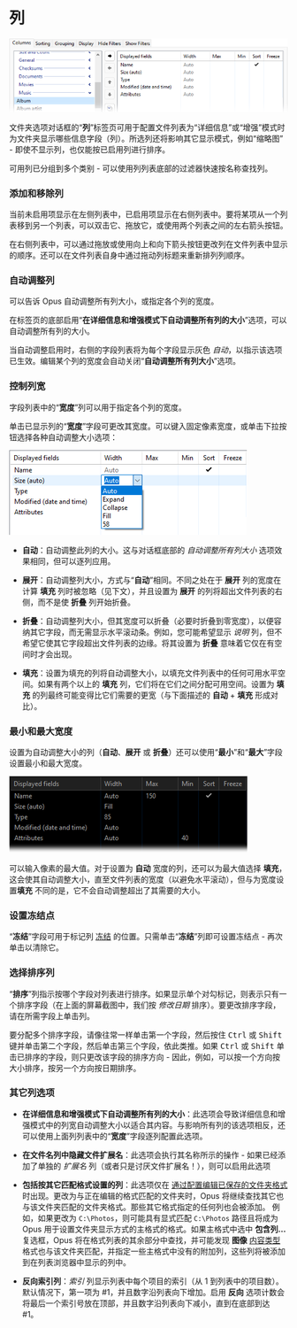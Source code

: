 # 列

![](/Manual/images/media/13/folder_format_columns.png)

文件夹选项对话框的“**列**”标签页可用于配置文件列表为“详细信息”或“增强”模式时为文件夹显示哪些信息字段（列）。所选列还将影响其它显示模式，例如“缩略图” - 即使不显示列，也仅能按已启用列进行排序。

可用列已分组到多个类别 - 可以使用列列表底部的过滤器快速按名称查找列。

### 添加和移除列

当前未启用项显示在左侧列表中，已启用项显示在右侧列表中。要将某项从一个列表移到另一个列表，可以双击它、拖放它，或使用两个列表之间的左右箭头按钮。

在右侧列表中，可以通过拖放或使用向上和向下箭头按钮更改列在文件列表中显示的顺序。还可以在文件列表自身中通过拖动列标题来重新排列列顺序。

### 自动调整列

可以告诉 Opus 自动调整所有列大小，或指定各个列的宽度。

在标签页的底部启用“**在详细信息和增强模式下自动调整所有列的大小**”选项，可以自动调整所有列的大小。

当自动调整启用时，右侧的字段列表将为每个字段显示灰色 *自动*，以指示该选项已生效。编辑某个列的宽度会自动关闭“**自动调整所有列大小**”选项。

### 控制列宽

字段列表中的“**宽度**”列可以用于指定各个列的宽度。

单击已显示列的“**宽度**”字段可更改其宽度。可以键入固定像素宽度，或单击下拉按钮选择各种自动调整大小选项：

![](/Manual/images/media/13/folder_format_width.png)

- **自动**：自动调整此列的大小。这与对话框底部的 *自动调整所有列大小* 选项效果相同，但可以逐列应用。

- **展开**：自动调整列大小，方式与“**自动**”相同。不同之处在于 **展开** 列的宽度在计算 **填充** 列时被忽略（见下文），并且设置为 **展开** 的列将超出文件列表的右侧，而不是使 **折叠** 列开始折叠。

- **折叠**：自动调整列大小，但其宽度可以折叠（必要时折叠到零宽度），以便容纳其它字段，而无需显示水平滚动条。例如，您可能希望显示 *说明* 列，但不希望它使其它字段超出文件列表的边缘。将其设置为 **折叠** 意味着它仅在有空间时才会出现。

- **填充**：设置为填充的列将自动调整大小，以填充文件列表中的任何可用水平空间。如果有两个以上的 **填充** 列，它们将在它们之间分配可用空间。设置为 **填充** 的列最终可能变得比它们需要的更宽（与下面描述的 **自动** + **填充** 形成对比）。

### 最小和最大宽度

设置为自动调整大小的列（**自动**、**展开** 或 **折叠**）还可以使用“**最小**”和“**最大**”字段设置最小和最大宽度。

![](/Manual/images/media/13/folder_format_width_set.png)

可以输入像素的最大值。对于设置为 **自动** 宽度的列，还可以为最大值选择 **填充**，这会使其自动调整大小，直至文件列表的宽度（以避免水平滚动），但与为宽度设置**填充** 不同的是，它不会自动调整超出了其需要的大小。

### 设置冻结点

“**冻结**”字段可用于标记列 [冻结](/Manual/basic_concepts/folder_options/folder_options_dialog/columns/frozen_columns.zh.md) 的位置。只需单击“**冻结**”列即可设置冻结点 - 再次单击以清除它。

### 选择排序列

“**排序**”列指示按哪个字段对列表进行排序。如果显示单个对勾标记，则表示只有一个排序字段（在上面的屏幕截图中，我们按 *修改日期* 排序）。要更改排序字段，请在所需字段上单击列。

要分配多个排序字段，请像往常一样单击第一个字段，然后按住 <kbd>Ctrl</kbd> 或 <kbd>Shift</kbd> 键并单击第二个字段，然后单击第三个字段，依此类推。如果 <kbd>Ctrl</kbd> 或 <kbd>Shift</kbd> 单击已排序的字段，则只更改该字段的排序方向 - 因此，例如，可以按一个方向按大小排序，按另一个方向按日期排序。

### 其它列选项

- **在详细信息和增强模式下自动调整所有列的大小**：此选项会导致详细信息和增强模式中的列宽自动调整大小以适合其内容。与影响所有列的该选项相反，还可以使用上面列列表中的“**宽度**”字段逐列配置此选项。
- **在文件名列中隐藏文件扩展名**：此选项会执行其名称所示的操作 - 如果已经添加了单独的 *扩展名* 列（或者只是讨厌文件扩展名！），则可以启用此选项
- **包括按其它匹配格式设置的列**：此选项仅在 [通过配置编辑已保存的文件夹格式](/Manual/preferences/preferences_categories/folders/folder_formats/README.zh.md) 时出现。更改为与正在编辑的格式匹配的文件夹时，Opus 将继续查找其它也与该文件夹匹配的文件夹格式。那些其它格式指定的任何列也会被添加。
  例如，如果更改为 `C:\Photos`，则可能具有显式匹配 `C:\Photos` 路径且将成为 Opus 用于设置文件夹显示方式的主格式的格式。如果主格式中选中 **包含列...** 复选框，Opus 将在格式列表的其余部分中查找，并可能发现 **图像** [内容类型](../content_types.zh.md) 格式也与该文件夹匹配，并指定一些主格式中没有的附加列，这些列将被添加到在列表浏览器中显示的列中。

- **反向索引列**：*索引* 列显示列表中每个项目的索引（从 1 到列表中的项目数）。默认情况下，第一项为 \#1，并且数字沿列表向下增加。启用 **反向** 选项计数会将最后一个索引号放在顶部，并且数字沿列表向下减小，直到在底部到达 \#1。